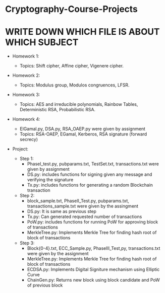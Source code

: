 # Cryptography-Course-Projects

# WRITE DOWN WHICH FILE IS ABOUT WHICH SUBJECT

- Homework 1:
    - Topics: Shift cipher, Affine cipher, Vigenere cipher.

- Homework 2:
    - Topics: Modulus group, Modulos congruences, LFSR.

- Homework 3:
    - Topics: AES and irreducible polynomials, Rainbow Tables, Deterministic RSA, Probabilistic RSA.

- Homework 4:
    - ElGamal.py, DSA.py, RSA_OAEP.py were given by assignment
    - Topics: RSA-OAEP, EGamal, Kerberos, RSA signature (forward secrecy) 

- Project:
    + Step 1:
        - PhaseI_test.py, pubparams.txt, TestSet.txt, transactions.txt were given by assignment
        - DS.py: includes functions for signing given any message and verifying the signature
        - Tx.py: includes functions for generating a random Blockchain transaction
    + Step 2:
        - block_sample.txt, PhaseII_Test.py, pubparams.txt, transactions_sample.txt were given by the assingment
        - DS.py: It is same as previous step
        - Tx.py: Can generated requested number of transactions
        - PoW.py: includes functions for running PoW for approving block of transactions
        - MerkleTree.py: Implements Merkle Tree for finding hash root of block of transactions
    + Step 3:
        - Block{0-4}.txt, ECC_Sample.py, PhaseIII_Test,py, transactions.txt were given by the assignment 
        - MerkleTree.py: Implements Merkle Tree for finding hash root of block of transactions
        - ECDSA.py: Implements Digital Signiture mechanism using Elliptic Curve
        - ChainGen.py: Returns new block using block candidate and PoW of previous block

